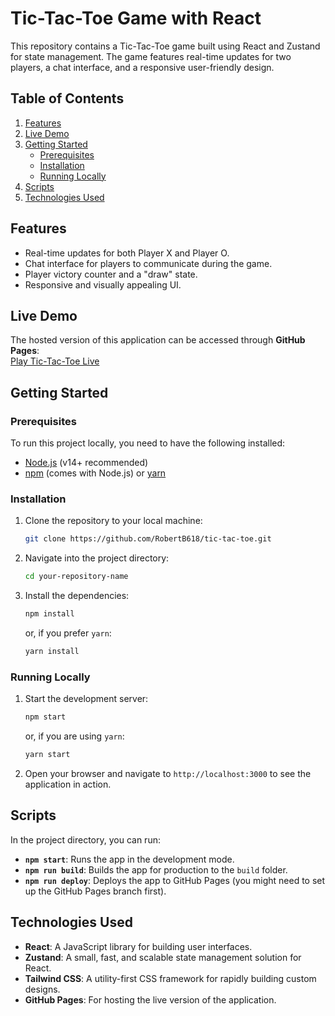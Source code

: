 # Tic-Tac-Toe Game with React

This repository contains a Tic-Tac-Toe game built using React and Zustand for state management. The game features real-time updates for two players, a chat interface, and a responsive user-friendly design.

## Table of Contents
1. [Features](#features)
2. [Live Demo](#live-demo)
3. [Getting Started](#getting-started)
   - [Prerequisites](#prerequisites)
   - [Installation](#installation)
   - [Running Locally](#running-locally)
4. [Scripts](#scripts)
5. [Technologies Used](#technologies-used)

## Features
- Real-time updates for both Player X and Player O.
- Chat interface for players to communicate during the game.
- Player victory counter and a "draw" state.
- Responsive and visually appealing UI.

## Live Demo
The hosted version of this application can be accessed through **GitHub Pages**:  
[Play Tic-Tac-Toe Live](https://yourusername.github.io/your-repository-name)

## Getting Started

### Prerequisites
To run this project locally, you need to have the following installed:
- [Node.js](https://nodejs.org) (v14+ recommended)
- [npm](https://www.npmjs.com/get-npm) (comes with Node.js) or [yarn](https://classic.yarnpkg.com/lang/en/docs/install/)

### Installation
1. Clone the repository to your local machine:
    ```sh
    git clone https://github.com/RobertB618/tic-tac-toe.git
    ```
   
2. Navigate into the project directory:
    ```sh
    cd your-repository-name
    ```

3. Install the dependencies:
    ```sh
    npm install
    ```
    or, if you prefer `yarn`:
    ```sh
    yarn install
    ```

### Running Locally
1. Start the development server:
    ```sh
    npm start
    ```
    or, if you are using `yarn`:
    ```sh
    yarn start
    ```

2. Open your browser and navigate to `http://localhost:3000` to see the application in action.

## Scripts
In the project directory, you can run:

- **`npm start`**: Runs the app in the development mode.
- **`npm run build`**: Builds the app for production to the `build` folder.
- **`npm run deploy`**: Deploys the app to GitHub Pages (you might need to set up the GitHub Pages branch first).

## Technologies Used
- **React**: A JavaScript library for building user interfaces.
- **Zustand**: A small, fast, and scalable state management solution for React.
- **Tailwind CSS**: A utility-first CSS framework for rapidly building custom designs.
- **GitHub Pages**: For hosting the live version of the application.

